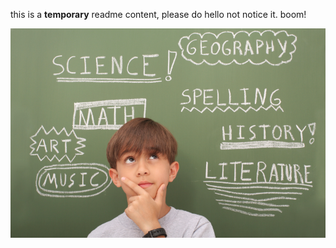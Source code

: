 this is  a **temporary** readme content, please do hello not notice it. boom!

![](/about/phpWbgFf4.jpg "about/phpWbgFf4.jpg")
